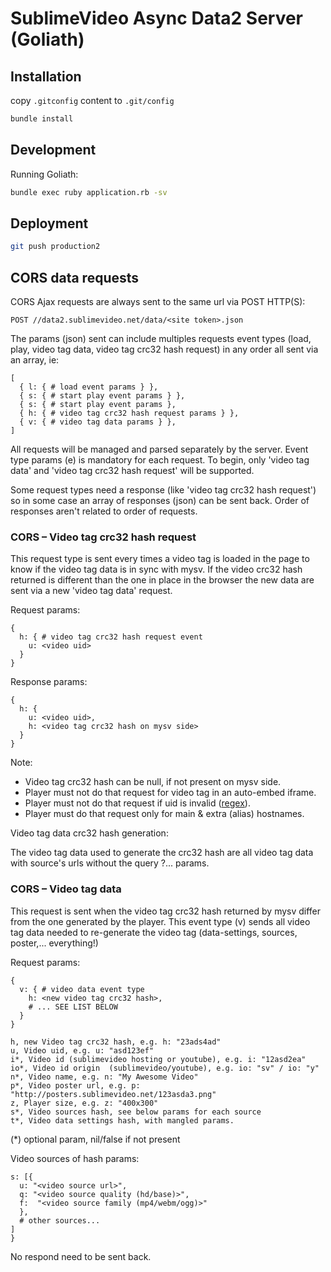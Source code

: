 # SublimeVideo Async Data2 Server (Goliath)

## Installation

copy `.gitconfig` content to `.git/config`

``` bash
bundle install
```

## Development

Running Goliath:

``` bash
bundle exec ruby application.rb -sv
```

## Deployment

``` bash
git push production2
```

## CORS data requests

CORS Ajax requests are always sent to the same url via POST HTTP(S):

`POST //data2.sublimevideo.net/data/<site token>.json`

The params (json) sent can include multiples requests event types (load, play, video tag data, video tag crc32 hash request) in any order all sent via an array, ie:

```
[
  { l: { # load event params } },
  { s: { # start play event params } },
  { s: ﻿{ # start play event params },
  { h: { # video tag crc32 hash request params } },
  { v: { # video tag data params } },
]
```

All requests will be managed and parsed separately by the server. Event type params (e) is mandatory for each request. To begin, only 'video tag data' and 'video tag crc32 hash request' will be supported.

Some request types need a response (like 'video tag crc32 hash request') so in some case an array of responses (json) can be sent back. Order of responses aren't related to order of requests.

### CORS – Video tag crc32 hash request

This request type is sent every times a video tag is loaded in the page to know if the video tag data is in sync with mysv. If the video crc32 hash returned is different than the one in place in the browser the new data are sent via a new 'video tag data' request.

Request params:

```
{
  h: { # video tag crc32 hash request event
    u: <video uid>
  }
}
```

Response params:

```
{
  h: {
    u: <video uid>,
    h: <video tag crc32 hash on mysv side>
  }
}
```

Note:

- Video tag crc32 hash can be null, if not present on mysv side.
- Player must not do that request for video tag in an auto-embed iframe.
- Player must not do that request if uid is invalid ([regex](https://basecamp.com/1793177/projects/1896719-stats-new-videotag/documents/2126214-data-uid-validation)).
- Player must do that request only for main & extra (alias) hostnames.

Video tag data crc32 hash generation:

The video tag data used to generate the crc32 hash are all video tag data with source's urls without the query ?... params.

### CORS – Video tag data

This request is sent when the video tag crc32 hash returned by mysv differ from the one generated by the player. This event type (v) sends all video tag data needed to re-generate the video tag (data-settings, sources, poster,... everything!)

Request params:

```
{
  v: { # video data event type
    h: <new video tag crc32 hash>,
    # ... SEE LIST BELOW
  }
}
```

```
h, new Video tag crc32 hash, e.g. h: "23ads4ad"
u, Video uid, e.g. u: "asd123ef"
i*, Video id (sublimevideo hosting or youtube), e.g. i: "12asd2ea"
io*, Video id origin  (sublimevideo/youtube), e.g. io: "sv" / io: "y"
n*, Video name, e.g. n: "My Awesome Video"
p*, Video poster url, e.g. p: "http://posters.sublimevideo.net/123asda3.png"
z, Player size, e.g. z: "400x300"
s*, Video sources hash, see below params for each source
t*, Video data settings hash, with mangled params.
```

(*) optional param, nil/false if not present

Video sources of hash params:

```
s: [{
  u: "<video source url>",
  q: "<video source quality (hd/base)>",
  f:  "<video source family (mp4/webm/ogg)>"
  },
  # other sources...
]
}
```
No respond need to be sent back.
